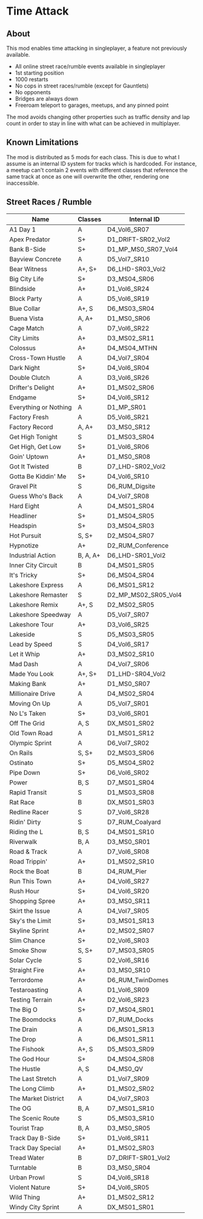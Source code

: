 # Time Attack

## About

This mod enables time attacking in singleplayer, a feature not previously
available.

- All online street race/rumble events available in singleplayer
- 1st starting position
- 1000 restarts
- No cops in street races/rumble (except for Gauntlets)
- No opponents
- Bridges are always down
- Freeroam teleport to garages, meetups, and any pinned point

The mod avoids changing other properties such as traffic density and lap count
in order to stay in line with what can be achieved in multiplayer.

## Known Limitations

The mod is distributed as 5 mods for each class. This is due to what I assume
is an internal ID system for tracks which is hardcoded. For instance, a meetup
can't contain 2 events with different classes that reference the same track at
once as one will overwrite the other, rendering one inaccessible.

## Street Races / Rumble

| Name                  | Classes  | Internal ID          |
| ----------------------|----------|----------------------|
| A1 Day 1              | A        | D4_Vol6_SR07         |
| Apex Predator         | S+       | D1_DRIFT-SR02_Vol2   |
| Bank B-Side           | S+       | D1_MP_MS0_SR07_Vol4  |
| Bayview Concrete      | A        | D5_Vol7_SR10         |
| Bear Witness          | A+, S+   | D6_LHD-SR03_Vol2     |
| Big City Life         | S+       | D3_MS04_SR06         |
| Blindside             | A+       | D1_Vol6_SR24         |
| Block Party           | A        | D5_Vol6_SR19         |
| Blue Collar           | A+, S    | D6_MS03_SR04         |
| Buena Vista           | A, A+    | D1_MS0_SR06          |
| Cage Match            | A        | D7_Vol6_SR22         |
| City Limits           | A+       | D3_MS02_SR11         |
| Colossus              | A+       | D4_MS04_MTHN         |
| Cross-Town Hustle     | A        | D4_Vol7_SR04         |
| Dark Night            | S+       | D4_Vol6_SR04         |
| Double Clutch         | A        | D3_Vol6_SR26         |
| Drifter's Delight     | A+       | D1_MS02_SR06         |
| Endgame               | S+       | D4_Vol6_SR12         |
| Everything or Nothing | A        | D1_MP_SR01           |
| Factory Fresh         | A        | D5_Vol6_SR21         |
| Factory Record        | A, A+    | D3_MS0_SR12          |
| Get High Tonight      | S        | D1_MS03_SR04         |
| Get High, Get Low     | S+       | D1_Vol6_SR06         |
| Goin' Uptown          | A+       | D1_MS0_SR08          |
| Got It Twisted        | B        | D7_LHD-SR02_Vol2     |
| Gotta Be Kiddin' Me   | S+       | D4_Vol6_SR10         |
| Gravel Pit            | S        | D6_RUM_Digsite       |
| Guess Who's Back      | A        | D4_Vol7_SR08         |
| Hard Eight            | A        | D4_MS01_SR04         |
| Headliner             | S+       | D1_MS04_SR05         |
| Headspin              | S+       | D3_MS04_SR03         |
| Hot Pursuit           | S, S+    | D2_MS04_SR07         |
| Hypnotize             | A+       | D2_RUM_Conference    |
| Industrial Action     | B, A, A+ | D6_LHD-SR01_Vol2     |
| Inner City Circuit    | B        | D4_MS01_SR05         |
| It's Tricky           | S+       | D6_MS04_SR04         |
| Lakeshore Express     | A        | D6_MS01_SR12         |
| Lakeshore Remaster    | S        | D2_MP_MS02_SR05_Vol4 |
| Lakeshore Remix       | A+, S    | D2_MS02_SR05         |
| Lakeshore Speedway    | A        | D5_Vol7_SR07         |
| Lakeshore Tour        | A+       | D3_Vol6_SR25         |
| Lakeside              | S        | D5_MS03_SR05         |
| Lead by Speed         | S        | D4_Vol6_SR17         |
| Let it Whip           | A+       | D3_MS02_SR10         |
| Mad Dash              | A        | D4_Vol7_SR06         |
| Made You Look         | A+, S+   | D1_LHD-SR04_Vol2     |
| Making Bank           | A+       | D1_MS0_SR07          |
| Millionaire Drive     | A        | D4_MS02_SR04         |
| Moving On Up          | A        | D5_Vol7_SR01         |
| No L's Taken          | S+       | D3_Vol6_SR01         |
| Off The Grid          | A, S     | DX_MS01_SR02         |
| Old Town Road         | A        | D1_MS01_SR12         |
| Olympic Sprint        | A        | D6_Vol7_SR02         |
| On Rails              | S, S+    | D2_MS03_SR06         |
| Ostinato              | S+       | D5_MS04_SR02         |
| Pipe Down             | S+       | D6_Vol6_SR02         |
| Power                 | B, S     | D7_MS01_SR04         |
| Rapid Transit         | S        | D1_MS03_SR08         |
| Rat Race              | B        | DX_MS01_SR03         |
| Redline Racer         | S        | D7_Vol6_SR28         |
| Ridin' Dirty          | S        | D7_RUM_Coalyard      |
| Riding the L          | B, S     | D4_MS01_SR10         |
| Riverwalk             | B, A     | D3_MS0_SR01          |
| Road & Track          | A        | D7_Vol6_SR08         |
| Road Trippin'         | A+       | D1_MS02_SR10         |
| Rock the Boat         | B        | D4_RUM_Pier          |
| Run This Town         | A+       | D4_Vol6_SR27         |
| Rush Hour             | S+       | D4_Vol6_SR20         |
| Shopping Spree        | A+       | D3_MS0_SR11          |
| Skirt the Issue       | A        | D4_Vol7_SR05         |
| Sky's the Limit       | S+       | D3_MS01_SR13         |
| Skyline Sprint        | A+       | D2_MS02_SR07         |
| Slim Chance           | S+       | D2_Vol6_SR03         |
| Smoke Show            | S, S+    | D7_MS03_SR05         |
| Solar Cycle           | S        | D2_Vol6_SR16         |
| Straight Fire         | A+       | D3_MS0_SR10          |
| Terrordome            | A+       | D6_RUM_TwinDomes     |
| Testaroasting         | A        | D1_Vol6_SR09         |
| Testing Terrain       | A+       | D2_Vol6_SR23         |
| The Big O             | S+       | D7_MS04_SR01         |
| The Boomdocks         | A        | D7_RUM_Docks         |
| The Drain             | A        | D6_MS01_SR13         |
| The Drop              | A        | D6_MS01_SR11         |
| The Fishook           | A+, S    | D5_MS03_SR09         |
| The God Hour          | S+       | D4_MS04_SR08         |
| The Hustle            | A, S     | D4_MS0_QV            |
| The Last Stretch      | A        | D1_Vol7_SR09         |
| The Long Climb        | A+       | D1_MS02_SR02         |
| The Market District   | A        | D4_Vol7_SR03         |
| The OG                | B, A     | D7_MS01_SR10         |
| The Scenic Route      | S        | D5_MS03_SR10         |
| Tourist Trap          | B, A     | D3_MS0_SR05          |
| Track Day B-Side      | S+       | D1_Vol6_SR11         |
| Track Day Special     | A+       | D1_MS02_SR03         |
| Tread Water           | B        | D7_DRIFT-SR01_Vol2   |
| Turntable             | B        | D3_MS0_SR04          |
| Urban Prowl           | S        | D4_Vol6_SR18         |
| Violent Nature        | S+       | D4_Vol6_SR05         |
| Wild Thing            | A+       | D1_MS02_SR12         |
| Windy City Sprint     | A        | DX_MS01_SR01         |
